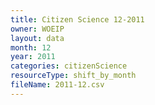 ```yaml
---
title: Citizen Science 12-2011
owner: WOEIP
layout: data
month: 12
year: 2011
categories: citizenScience
resourceType: shift_by_month
fileName: 2011-12.csv
---
```

